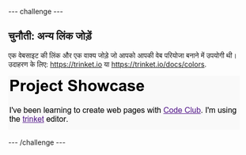 \--- challenge \---

## चुनौती: अन्य लिंक जोड़ें

एक वेबसाइट की लिंक और एक वाक्य जोड़े जो आपको आपकी वेब परियोजा बनाने में उपयोगी थी। उदाहरण के लिए: <https://trinket.io> या <https://trinket.io/docs/colors>.

![screenshot](images/showcase-link-challenge.png)

\--- /challenge \---